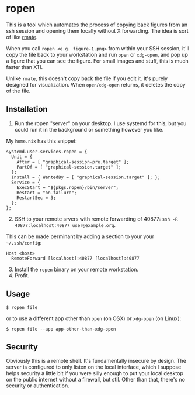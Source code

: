 # ropen

This is a tool which automates the process of copying back figures from an ssh session and opening
them locally without X forwarding. The idea is sort of like [rmate](https://github.com/textmate/rmate).

When you call `ropen <e.g. figure-1.png>` from within your SSH session, it'll copy the file back to
your workstation and run `open` or `xdg-open`, and pop up a figure that you can see the figure. For small images and
stuff, this is much faster than X11.

Unlike `rmate`, this doesn't copy back the file if you edit it. It's purely designed for visualization. When
`open`/`xdg-open` returns, it deletes the copy of the file.

Installation
------------
1. Run the ropen "server" on your desktop. I use systemd for this, but you could run it in the background or something however you like.

My `home.nix` has this snippet:

```
systemd.user.services.ropen = {
  Unit = {
    After = [ "graphical-session-pre.target" ];
    PartOf = [ "graphical-session.target" ];
  };
  Install = { WantedBy = [ "graphical-session.target" ]; };
  Service = {
    ExecStart = "${pkgs.ropen}/bin/server";
    Restart = "on-failure";
    RestartSec = 3;
  };
};
```

2. SSH to your remote srvers with remote forwarding of 40877: `ssh -R 40877:localhost:40877 user@example.org`.

This can be made perminant by adding a section to your your `~/.ssh/config`:
```
Host <host>
  RemoteForward [localhost]:40877 [localhost]:40877
```

3. Install the `ropen` binary on your remote workstation.
4. Profit.


Usage
-----

```
$ ropen file
```
or to use a different app other than `open` (on OSX) or `xdg-open` (on Linux):

```
$ ropen file --app app-other-than-xdg-open
```


Security
--------
Obviously this is a remote shell. It's fundamentally insecure by design. The server is configured to only listen
on the local interface, which I  suppose helps security a little bit if you were silly enough to put your local
desktop on the public internet without a firewall, but stil. Other than that, there's no security or authentication.
